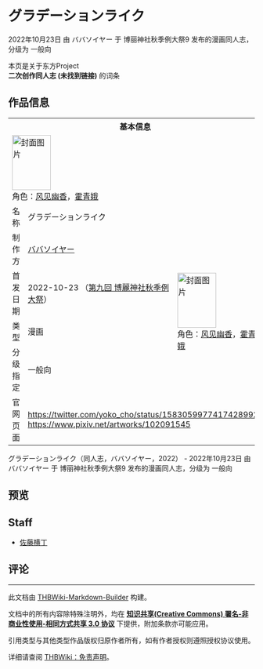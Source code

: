 # グラデーションライク

<!-- source html: G:\repos\THBWiki-Markdown-Builder\THBWikiMarkdown\Temp\main\8\80\ns0%3A%E3%82%B0%E3%83%A9%E3%83%87%E3%83%BC%E3%82%B7%E3%83%A7%E3%83%B3%E3%83%A9%E3%82%A4%E3%82%AF.html -->

2022年10月23日 由 ババソイヤー 于 博丽神社秋季例大祭9 发布的漫画同人志，分级为 一般向

本页是关于东方Project  
 **二次创作同人志 (未找到链接)** 的词条

## 作品信息

<table><tbody><tr><th colspan="3">基本信息</th></tr><tr><td class="cover-artwork-mobile" colspan="2"><a href="./文件-グラデーションライク封面.jpg.md" class="image" title="封面图片"><img alt="封面图片" src="https://upload.thwiki.cc/thumb/b/b2/%E3%82%B0%E3%83%A9%E3%83%87%E3%83%BC%E3%82%B7%E3%83%A7%E3%83%B3%E3%83%A9%E3%82%A4%E3%82%AF%E5%B0%81%E9%9D%A2.jpg/79px-%E3%82%B0%E3%83%A9%E3%83%87%E3%83%BC%E3%82%B7%E3%83%A7%E3%83%B3%E3%83%A9%E3%82%A4%E3%82%AF%E5%B0%81%E9%9D%A2.jpg" decoding="async" loading="lazy" width="79" height="112" srcset="https://upload.thwiki.cc/thumb/b/b2/%E3%82%B0%E3%83%A9%E3%83%87%E3%83%BC%E3%82%B7%E3%83%A7%E3%83%B3%E3%83%A9%E3%82%A4%E3%82%AF%E5%B0%81%E9%9D%A2.jpg/119px-%E3%82%B0%E3%83%A9%E3%83%87%E3%83%BC%E3%82%B7%E3%83%A7%E3%83%B3%E3%83%A9%E3%82%A4%E3%82%AF%E5%B0%81%E9%9D%A2.jpg 1.5x, https://upload.thwiki.cc/thumb/b/b2/%E3%82%B0%E3%83%A9%E3%83%87%E3%83%BC%E3%82%B7%E3%83%A7%E3%83%B3%E3%83%A9%E3%82%A4%E3%82%AF%E5%B0%81%E9%9D%A2.jpg/158px-%E3%82%B0%E3%83%A9%E3%83%87%E3%83%BC%E3%82%B7%E3%83%A7%E3%83%B3%E3%83%A9%E3%82%A4%E3%82%AF%E5%B0%81%E9%9D%A2.jpg 2x" data-file-width="800" data-file-height="1130"></a><div class="cover-char">角色：<a href="./风见幽香.md" title="风见幽香">风见幽香</a>，<a href="./霍青娥.md" title="霍青娥">霍青娥</a></div></td>
</tr><tr><td class="label">名称</td><td colspan="2"> グラデーションライク </td></tr><tr><td class="label">制作方</td><td><a href="./ババソイヤー.md" title="ババソイヤー">ババソイヤー</a></td><td class="cover-artwork" rowspan="4" style="min-width:112px;"><a href="./文件-グラデーションライク封面.jpg.md" class="image" title="封面图片"><img alt="封面图片" src="https://upload.thwiki.cc/thumb/b/b2/%E3%82%B0%E3%83%A9%E3%83%87%E3%83%BC%E3%82%B7%E3%83%A7%E3%83%B3%E3%83%A9%E3%82%A4%E3%82%AF%E5%B0%81%E9%9D%A2.jpg/79px-%E3%82%B0%E3%83%A9%E3%83%87%E3%83%BC%E3%82%B7%E3%83%A7%E3%83%B3%E3%83%A9%E3%82%A4%E3%82%AF%E5%B0%81%E9%9D%A2.jpg" decoding="async" loading="lazy" width="79" height="112" srcset="https://upload.thwiki.cc/thumb/b/b2/%E3%82%B0%E3%83%A9%E3%83%87%E3%83%BC%E3%82%B7%E3%83%A7%E3%83%B3%E3%83%A9%E3%82%A4%E3%82%AF%E5%B0%81%E9%9D%A2.jpg/119px-%E3%82%B0%E3%83%A9%E3%83%87%E3%83%BC%E3%82%B7%E3%83%A7%E3%83%B3%E3%83%A9%E3%82%A4%E3%82%AF%E5%B0%81%E9%9D%A2.jpg 1.5x, https://upload.thwiki.cc/thumb/b/b2/%E3%82%B0%E3%83%A9%E3%83%87%E3%83%BC%E3%82%B7%E3%83%A7%E3%83%B3%E3%83%A9%E3%82%A4%E3%82%AF%E5%B0%81%E9%9D%A2.jpg/158px-%E3%82%B0%E3%83%A9%E3%83%87%E3%83%BC%E3%82%B7%E3%83%A7%E3%83%B3%E3%83%A9%E3%82%A4%E3%82%AF%E5%B0%81%E9%9D%A2.jpg 2x" data-file-width="800" data-file-height="1130"></a><div class="cover-char">角色：<a href="./风见幽香.md" title="风见幽香">风见幽香</a>，<a href="./霍青娥.md" title="霍青娥">霍青娥</a></div></td>
</tr><tr><td class="label">首发日期</td><td>2022-10-23&#160;（<a href="/展会作品列表?e=%E5%8D%9A%E4%B8%BD%E7%A5%9E%E7%A4%BE%E7%A7%8B%E5%AD%A3%E4%BE%8B%E5%A4%A7%E7%A5%AD%239">第九回 博麗神社秋季例大祭</a>）</td></tr><tr><td class="label">类型</td><td>漫画</td></tr><tr><td class="label">分级指定</td><td>一般向</td></tr>
<tr><td class="label">官网页面</td><td colspan="2"><a rel="nofollow" class="external free" href="https://twitter.com/yoko_cho/status/1583059977417428992">https://twitter.com/yoko_cho/status/1583059977417428992</a><br><a rel="nofollow" class="external free" href="https://www.pixiv.net/artworks/102091545">https://www.pixiv.net/artworks/102091545</a></td></tr></tbody></table>

グラデーションライク（同人志，ババソイヤー，2022） - 2022年10月23日 由 ババソイヤー 于 博丽神社秋季例大祭9 发布的漫画同人志，分级为 一般向

## 预览

## Staff
- [佐藤横丁](./佐藤横丁.md)


## 评论




---

此文档由 [THBWiki-Markdown-Builder](https://github.com/Delsin-Yu/THBWiki-Markdown-Builder) 构建。

文档中的所有内容除特殊注明外，均在 [**知识共享(Creative Commons) 署名-非商业性使用-相同方式共享 3.0 协议**](https://creativecommons.org/licenses/by-sa/3.0/deed.zh-hans) 下提供，附加条款亦可能应用。

引用类型与其他类型作品版权归原作者所有，如有作者授权则遵照授权协议使用。

详细请查阅 [THBWiki：免责声明](https://thbwiki.cc/THBWiki:%E5%85%8D%E8%B4%A3%E5%A3%B0%E6%98%8E)。

